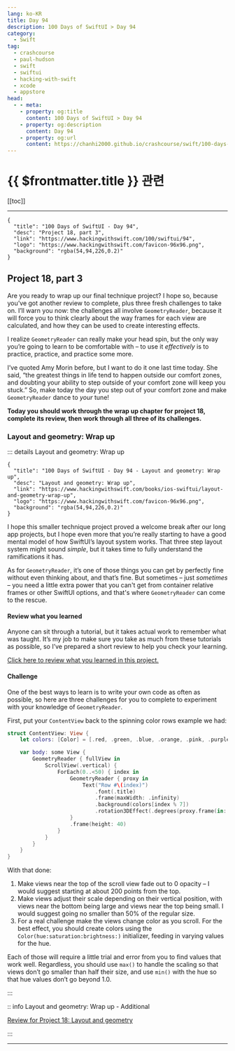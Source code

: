 ```yaml
---
lang: ko-KR
title: Day 94
description: 100 Days of SwiftUI > Day 94
category:
  - Swift
tag: 
  - crashcourse
  - paul-hudson
  - swift
  - swiftui
  - hacking-with-swift
  - xcode
  - appstore
head:
  - - meta:
    - property: og:title
      content: 100 Days of SwiftUI > Day 94
    - property: og:description
      content: Day 94
    - property: og:url
      content: https://chanhi2000.github.io/crashcourse/swift/100-days-of-swiftui/94.html
---
```


# {{ $frontmatter.title }} 관련

[[toc]]

---

```component VPCard
{
  "title": "100 Days of SwiftUI - Day 94",
  "desc": "Project 18, part 3",
  "link": "https://www.hackingwithswift.com/100/swiftui/94",
  "logo": "https://www.hackingwithswift.com/favicon-96x96.png",
  "background": "rgba(54,94,226,0.2)"
}
```

## Project 18, part 3

Are you ready to wrap up our final technique project? I hope so, because you’ve got another review to complete, plus three fresh challenges to take on. I’ll warn you now: the challenges all involve `GeometryReader`, because it will force you to think clearly about the way frames for each view are calculated, and how they can be used to create interesting effects.

I realize `GeometryReader` can really make your head spin, but the only way you’re going to learn to be comfortable with – to use it _effectively_ is to practice, practice, and practice some more.

I’ve quoted Amy Morin before, but I want to do it one last time today. She said, “the greatest things in life tend to happen outside our comfort zones, and doubting your ability to step outside of your comfort zone will keep you stuck.” So, make today the day you step out of your comfort zone and make `GeometryReader` dance to _your_ tune!

__Today you should work through the wrap up chapter for project 18, complete its review, then work through all three of its challenges.__

### Layout and geometry: Wrap up

::: details Layout and geometry: Wrap up

```component VPCard
{
  "title": "100 Days of SwiftUI - Day 94 - Layout and geometry: Wrap up",
  "desc": "Layout and geometry: Wrap up",
  "link": "https://www.hackingwithswift.com/books/ios-swiftui/layout-and-geometry-wrap-up",
  "logo": "https://www.hackingwithswift.com/favicon-96x96.png",
  "background": "rgba(54,94,226,0.2)"
}
```

I hope this smaller technique project proved a welcome break after our long app projects, but I hope even more that you’re really starting to have a good mental model of how SwiftUI’s layout system works. That three step layout system might sound _simple_, but it takes time to fully understand the ramifications it has.

As for `GeometryReader`, it’s one of those things you can get by perfectly fine without even thinking about, and that’s fine. But sometimes – just _sometimes_ – you need a little extra power that you can't get from container relative frames or other SwiftUI options, and that's where `GeometryReader` can come to the rescue.

#### Review what you learned

Anyone can sit through a tutorial, but it takes actual work to remember what was taught. It’s my job to make sure you take as much from these tutorials as possible, so I’ve prepared a short review to help you check your learning.

[Click here to review what you learned in this project.][layout-and-geometry]

#### Challenge

One of the best ways to learn is to write your own code as often as possible, so here are three challenges for you to complete to experiment with your knowledge of `GeometryReader`.

First, put your `ContentView` back to the spinning color rows example we had:

```swift
struct ContentView: View {
    let colors: [Color] = [.red, .green, .blue, .orange, .pink, .purple, .yellow]

    var body: some View {
        GeometryReader { fullView in
            ScrollView(.vertical) {
                ForEach(0..<50) { index in
                    GeometryReader { proxy in
                        Text("Row #\(index)")
                            .font(.title)
                            .frame(maxWidth: .infinity)
                            .background(colors[index % 7])
                            .rotation3DEffect(.degrees(proxy.frame(in: .global).minY - fullView.size.height / 2) / 5, axis: (x: 0, y: 1, z: 0))
                    }
                    .frame(height: 40)
                }
            }
        }
    }
}
```

With that done:

1. Make views near the top of the scroll view fade out to 0 opacity – I would suggest starting at about 200 points from the top.
2. Make views adjust their scale depending on their vertical position, with views near the bottom being large and views near the top being small. I would suggest going no smaller than 50% of the regular size.
3. For a real challenge make the views change color as you scroll. For the best effect, you should create colors using the `Color(hue:saturation:brightness:)` initializer, feeding in varying values for the hue.

Each of those will require a little trial and error from you to find values that work well. Regardless, you should use `max()` to handle the scaling so that views don’t go smaller than half their size, and use `min()` with the hue so that hue values don’t go beyond 1.0.

:::

:: info Layout and geometry: Wrap up - Additional

[Review for Project 18: Layout and geometry][layout-and-geometry]

:::

---

<TagLinks />

[layout-and-geometry]: https://www.hackingwithswift.com/review/ios-swiftui/layout-and-geometry